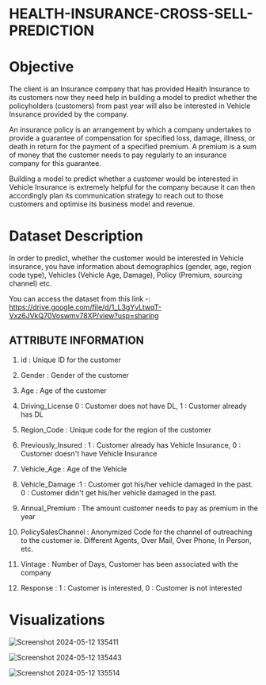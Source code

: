# HEALTH-INSURANCE-CROSS-SELL-PREDICTION

# Objective 

The client is an Insurance company that has provided Health Insurance to its customers now they need help in building a model to predict whether the policyholders (customers) from past year will also be interested in Vehicle Insurance provided by the company.

An insurance policy is an arrangement by which a company undertakes to provide a guarantee of compensation for specified loss, damage, illness, or death in return for the payment of a specified premium. A premium is a sum of money that the customer needs to pay regularly to an insurance company for this guarantee.

Building a model to predict whether a customer would be interested in Vehicle Insurance is extremely helpful for the company because it can then accordingly plan its communication strategy to reach out to those customers and optimise its business model and revenue.


# Dataset Description

In order to predict, whether the customer would be interested in Vehicle insurance, you have information about demographics (gender, age, region code type), Vehicles (Vehicle Age, Damage), Policy (Premium, sourcing channel) etc.


You can access the dataset from this link -:  https://drive.google.com/file/d/1_L3gYvLtwqT-Vxz6JVkQ70Voswmv78XP/view?usp=sharing

## ATTRIBUTE INFORMATION

1. id : Unique ID for the customer

2. Gender : Gender of the customer

3. Age : Age of the customer

4. Driving_License 0 : Customer does not have DL, 1 : Customer already has DL

5. Region_Code : Unique code for the region of the customer

6. Previously_Insured : 1 : Customer already has Vehicle Insurance, 0 : Customer doesn't have Vehicle Insurance

7. Vehicle_Age : Age of the Vehicle

8. Vehicle_Damage :1 : Customer got his/her vehicle damaged in the past. 0 : Customer didn't get his/her vehicle damaged in the past.

9. Annual_Premium : The amount customer needs to pay as premium in the year

10. PolicySalesChannel : Anonymized Code for the channel of outreaching to the customer ie. Different Agents, Over Mail, Over Phone, In Person, etc.

11. Vintage : Number of Days, Customer has been associated with the company

12. Response : 1 : Customer is interested, 0 : Customer is not interested



# Visualizations 





![Screenshot 2024-05-12 135411](https://github.com/AYUSH-SHARMA25/HEALTH-INSURANCE-CROSS-SELL-PREDICTION/assets/110412915/603d1eac-a325-4d4e-b8cc-40189c09a471)



![Screenshot 2024-05-12 135443](https://github.com/AYUSH-SHARMA25/HEALTH-INSURANCE-CROSS-SELL-PREDICTION/assets/110412915/c71f7acc-5a8b-4b97-bbc6-7cdcee965c08)




![Screenshot 2024-05-12 135514](https://github.com/AYUSH-SHARMA25/HEALTH-INSURANCE-CROSS-SELL-PREDICTION/assets/110412915/be8e7be9-f54e-4b6c-be45-6a6a21f5112e)


